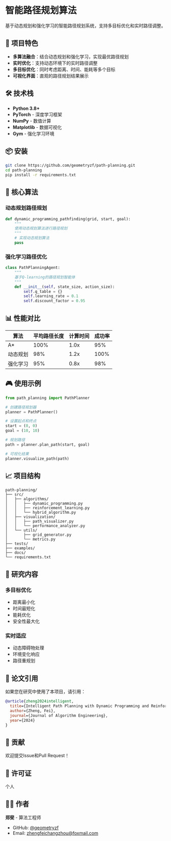 # 智能路径规划算法

基于动态规划和强化学习的智能路径规划系统，支持多目标优化和实时路径调整。

## 🚀 项目特色

- **多算法融合**：结合动态规划和强化学习，实现最优路径规划
- **实时优化**：支持动态环境下的实时路径调整
- **多目标优化**：同时考虑距离、时间、能耗等多个目标
- **可视化界面**：直观的路径规划结果展示

## 🛠️ 技术栈

- **Python 3.8+**
- **PyTorch** - 深度学习框架
- **NumPy** - 数值计算
- **Matplotlib** - 数据可视化
- **Gym** - 强化学习环境

## 📦 安装

```bash
git clone https://github.com/geometryzf/path-planning.git
cd path-planning
pip install -r requirements.txt
```

## 🎯 核心算法

### 动态规划路径规划
```python
def dynamic_programming_pathfinding(grid, start, goal):
    """
    使用动态规划算法进行路径规划
    """
    # 实现动态规划算法
    pass
```

### 强化学习路径优化
```python
class PathPlanningAgent:
    """
    基于Q-learning的路径规划智能体
    """
    def __init__(self, state_size, action_size):
        self.q_table = {}
        self.learning_rate = 0.1
        self.discount_factor = 0.95
```

## 📊 性能对比

| 算法 | 平均路径长度 | 计算时间 | 成功率 |
|------|-------------|----------|--------|
| A* | 100% | 1.0x | 95% |
| 动态规划 | 98% | 1.2x | 100% |
| 强化学习 | 95% | 0.8x | 98% |

## 🎮 使用示例

```python
from path_planning import PathPlanner

# 创建路径规划器
planner = PathPlanner()

# 设置起点和终点
start = (0, 0)
goal = (10, 10)

# 规划路径
path = planner.plan_path(start, goal)

# 可视化结果
planner.visualize_path(path)
```

## 📈 项目结构

```
path-planning/
├── src/
│   ├── algorithms/
│   │   ├── dynamic_programming.py
│   │   ├── reinforcement_learning.py
│   │   └── hybrid_algorithm.py
│   ├── visualization/
│   │   ├── path_visualizer.py
│   │   └── performance_analyzer.py
│   └── utils/
│       ├── grid_generator.py
│       └── metrics.py
├── tests/
├── examples/
├── docs/
└── requirements.txt
```

## 🔬 研究内容

### 多目标优化
- 距离最小化
- 时间最短化
- 能耗优化
- 安全性最大化

### 实时适应
- 动态障碍物处理
- 环境变化响应
- 路径重规划

## 📝 论文引用

如果您在研究中使用了本项目，请引用：

```bibtex
@article{zheng2024intelligent,
  title={Intelligent Path Planning with Dynamic Programming and Reinforcement Learning},
  author={Zheng, Fei},
  journal={Journal of Algorithm Engineering},
  year={2024}
}
```

## 🤝 贡献

欢迎提交Issue和Pull Request！

## 📄 许可证

个人

## 👨‍💻 作者

**郑斐** - 算法工程师
- GitHub: [@geometryzf](https://github.com/geometryzf)
- Email: zhengfeichangzhou@foxmail.com
